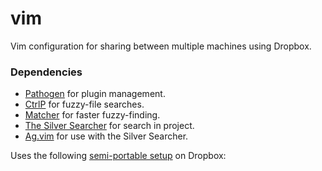 vim
===

Vim configuration for sharing between multiple machines using Dropbox.

### Dependencies

- [Pathogen](https://github.com/tpope/vim-pathogen) for plugin management.
- [CtrlP](https://github.com/kien/ctrlp.vim) for fuzzy-file searches.
- [Matcher](https://github.com/burke/matcher) for faster fuzzy-finding.
- [The Silver Searcher](https://github.com/ggreer/the_silver_searcher) for search in project.
- [Ag.vim](https://github.com/rking/ag.vim) for use with the Silver Searcher. 

Uses the following [semi-portable setup](https://coderwall.com/p/59hbcq) on Dropbox:
